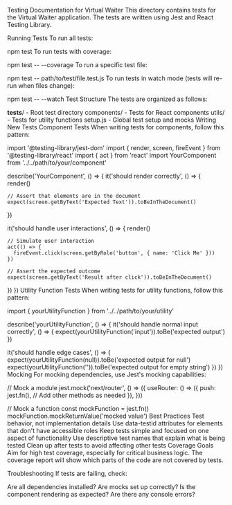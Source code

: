 Testing Documentation for Virtual Waiter
This directory contains tests for the Virtual Waiter application. The tests are written using Jest and React Testing Library.

Running Tests
To run all tests:

npm test
To run tests with coverage:

npm test -- --coverage
To run a specific test file:

npm test -- path/to/test/file.test.js
To run tests in watch mode (tests will re-run when files change):

npm test -- --watch
Test Structure
The tests are organized as follows:

__tests__/ - Root test directory
components/ - Tests for React components
utils/ - Tests for utility functions
setup.js - Global test setup and mocks
Writing New Tests
Component Tests
When writing tests for components, follow this pattern:

import '@testing-library/jest-dom'
import { render, screen, fireEvent } from '@testing-library/react'
import { act } from 'react'
import YourComponent from '../../path/to/your/component'

describe('YourComponent', () => {
  it('should render correctly', () => {
    render(<YourComponent />)
    
    // Assert that elements are in the document
    expect(screen.getByText('Expected Text')).toBeInTheDocument()
  })
  
  it('should handle user interactions', () => {
    render(<YourComponent />)
    
    // Simulate user interaction
    act(() => {
      fireEvent.click(screen.getByRole('button', { name: 'Click Me' }))
    })
    
    // Assert the expected outcome
    expect(screen.getByText('Result after click')).toBeInTheDocument()
  })
})
Utility Function Tests
When writing tests for utility functions, follow this pattern:

import { yourUtilityFunction } from '../../path/to/your/utility'

describe('yourUtilityFunction', () => {
  it('should handle normal input correctly', () => {
    expect(yourUtilityFunction('input')).toBe('expected output')
  })
  
  it('should handle edge cases', () => {
    expect(yourUtilityFunction(null)).toBe('expected output for null')
    expect(yourUtilityFunction('')).toBe('expected output for empty string')
  })
})
Mocking
For mocking dependencies, use Jest's mocking capabilities:

// Mock a module
jest.mock('next/router', () => ({
  useRouter: () => ({
    push: jest.fn(),
    // Add other methods as needed
  }),
}))

// Mock a function
const mockFunction = jest.fn()
mockFunction.mockReturnValue('mocked value')
Best Practices
Test behavior, not implementation details
Use data-testid attributes for elements that don't have accessible roles
Keep tests simple and focused on one aspect of functionality
Use descriptive test names that explain what is being tested
Clean up after tests to avoid affecting other tests
Coverage Goals
Aim for high test coverage, especially for critical business logic. The coverage report will show which parts of the code are not covered by tests.

Troubleshooting
If tests are failing, check:

Are all dependencies installed?
Are mocks set up correctly?
Is the component rendering as expected?
Are there any console errors?